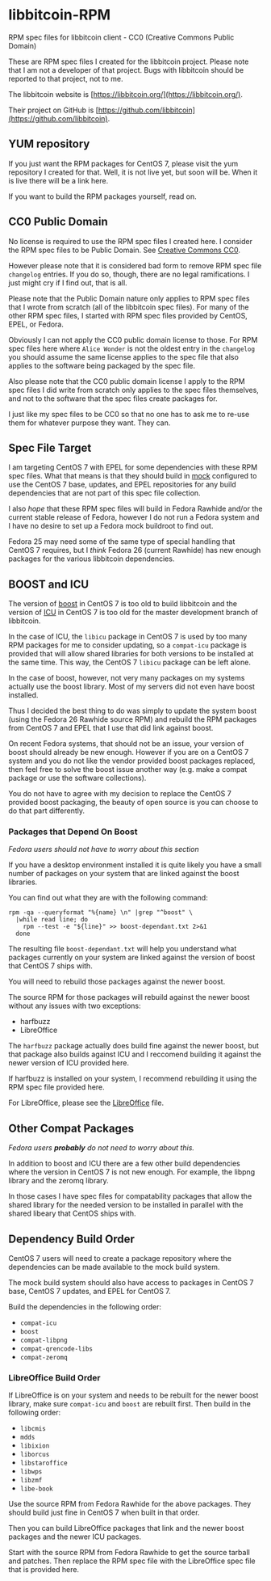 # libbitcoin-RPM

RPM spec files for libbitcoin client - CC0 (Creative Commons Public Domain)

These are RPM spec files I created for the libbitcoin project. Please note that
I am not a developer of that project. Bugs with libbitcoin should be reported
to that project, not to me.

The libbitcoin website is [https://libbitcoin.org/](https://libbitcoin.org/).

Their project on GitHub is [https://github.com/libbitcoin](https://github.com/libbitcoin).

## YUM repository
If you just want the RPM packages for CentOS 7, please visit the yum repository
I created for that. Well, it is not live yet, but soon will be. When it is live
there will be a link here.

If you want to build the RPM packages yourself, read on.

## CC0 Public Domain
No license is required to use the RPM spec files I created here. I consider the
RPM spec files to be Public Domain. See [Creative Commons CC0](https://wiki.creativecommons.org/wiki/CC0).

However please note that it is considered bad form to remove RPM spec file
`changelog` entries. If you do so, though, there are no legal ramifications. I
just might cry if I find out, that is all.

Please note that the Public Domain nature only applies to RPM spec files that
I wrote from scratch (all of the libbitcoin spec files). For many of the other
RPM spec files, I started with RPM spec files provided by CentOS, EPEL, or
Fedora.

Obviously I can not apply the CC0 public domain license to those. For RPM
spec files here where `Alice Wonder` is not the oldest entry in the `changelog`
you should assume the same license applies to the spec file that also applies
to the software being packaged by the spec file.

Also please note that the CC0 public domain license I apply to the RPM spec
files I did write from scratch only applies to the spec files themselves, and
not to the software that the spec files create packages for.

I just like my spec files to be CC0 so that no one has to ask me to re-use them
for whatever purpose they want. They can.

## Spec File Target
I am targeting CentOS 7 with EPEL for some dependencies with these RPM spec
files. What that means is that they should build in [mock](https://github.com/rpm-software-management/mock/)
configured to use the CentOS 7 base, updates, and EPEL repositories for any
build dependencies that are not part of this spec file collection.

I also *hope* that these RPM spec files will build in Fedora Rawhide and/or the
current stable release of Fedora, however I do not run a Fedora system and I
have no desire to set up a Fedora mock buildroot to find out.

Fedora 25 may need some of the same type of special handling that CentOS 7
requires, but I *think* Fedora 26 (current Rawhide) has new enough packages for
the various libbitcoin dependencies.

## BOOST and ICU

The version of [boost](http://www.boost.org/) in CentOS 7 is too old
to build libbitcoin and the version of [ICU](http://site.icu-project.org/) in
CentOS 7 is too old for the master development branch of libbitcoin.

In the case of ICU, the `libicu` package in CentOS 7 is used by too many RPM
packages for me to consider updating, so a `compat-icu` package is provided
that will allow shared libraries for both versions to be installed at the same
time. This way, the CentOS 7 `libicu` package can be left alone.

In the case of boost, however, not very many packages on my systems actually
use the boost library. Most of my servers did not even have boost installed.

Thus I decided the best thing to do was simply to update the system boost
(using the Fedora 26 Rawhide source RPM) and rebuild the RPM packages from
CentOS 7 and EPEL that I use that did link against boost.

On recent Fedora systems, that should not be an issue, your version of boost
should already be new enough. However if you are on a CentOS 7 system and you
do not like the vendor provided boost packages replaced, then feel free to
solve the boost issue another way (e.g. make a compat package or use the
software collections).

You do not have to agree with my decision to replace the CentOS 7 provided
boost packaging, the beauty of open source is you can choose to do that part
differently.

### Packages that Depend On Boost

_Fedora users should not have to worry about this section_

If you have a desktop environment installed it is quite likely you have a small
number of packages on your system that are linked against the boost libraries.

You can find out what they are with the following command:

    rpm -qa --queryformat "%{name} \n" |grep "^boost" \
      |while read line; do
        rpm --test -e "${line}" >> boost-dependant.txt 2>&1
      done

The resulting file `boost-dependant.txt` will help you understand what packages
currently on your system are linked against the version of boost that CentOS 7
ships with.

You will need to rebuild those packages against the newer boost.

The source RPM for those packages will rebuild against the newer boost without
any issues with two exceptions:

* harfbuzz
* LibreOffice

The `harfbuzz` package actually does build fine against the newer boost, but
that package also builds against ICU and I reccomend building it against the
newer version of ICU provided here.

If harfbuzz is installed on your system, I recommend rebuilding it using the
RPM spec file provided here.

For LibreOffice, please see the [LibreOffice](./LibreOffice.md) file.


## Other Compat Packages

*Fedora users __probably__ do not need to worry about this.*

In addition to boost and ICU there are a few other build dependencies where the
version in CentOS 7 is not new enough. For example, the libpng library and the
zeromq library.

In those cases I have spec files for compatability packages that allow the
shared library for the needed version to be installed in parallel with the
shared libeary that CentOS ships with.

## Dependency Build Order

CentOS 7 users will need to create a package repository where the dependencies
can be made available to the mock build system.

The mock build system should also have access to packages in CentOS 7 base,
CentOS 7 updates, and EPEL for CentOS 7.

Build the dependencies in the following order:

* `compat-icu`
* `boost`
* `compat-libpng`
* `compat-qrencode-libs`
* `compat-zeromq`

### LibreOffice Build Order

If LibreOffice is on your system and needs to be rebuilt for the newer boost
library, make sure `compat-icu` and `boost` are rebuilt first. Then build in
the following order:

* `libcmis`
* `mdds`
* `libixion`
* `liborcus`
* `libstaroffice`
* `libwps`
* `libzmf`
* `libe-book`

Use the source RPM from Fedora Rawhide for the above packages. They should
build just fine in CentOS 7 when built in that order.

Then you can build LibreOffice packages that link and the newer boost packages
and the newer ICU packages.

Start with the source RPM from Fedora Rawhide to get the source tarball and
patches. Then replace the RPM spec file with the LibreOffice spec file that
is provided here.
